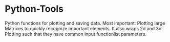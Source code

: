 # Python-Tools
Python functions for plotting and saving data. Most important: Plotting large Matrices to quickly recognize important elements. It also wraps 2d and 3d Plotting such that they have common input functionlist parameters.
